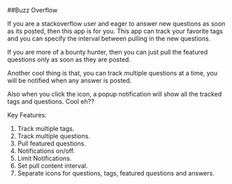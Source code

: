 ##Buzz Overflow

If you are a stackoverflow user and eager to answer new questions as soon as its posted, then this app is for you. This app can track your favorite tags and you can specify the interval between pulling in the new questions.

If you are more of a bounty hunter, then you can just pull the featured questions only as soon as they are posted.

Another cool thing is that, you can track multiple questions at a time, you will be notified when any answer is posted.

Also when you click the icon, a popup notification will show all the tracked tags and questions. Cool eh??


Key Features:
1. Track multiple tags.
2. Track multiple questions.
3. Pull featured questions.
4. Notifications on/off.
5. Limit Notifications.
6. Set pull content interval.
7. Separate icons for questions, tags, featured questions and answers.
